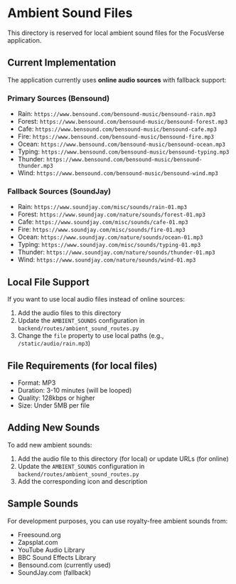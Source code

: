 # Ambient Sound Files

This directory is reserved for local ambient sound files for the FocusVerse application.

## Current Implementation

The application currently uses **online audio sources** with fallback support:

### Primary Sources (Bensound)
- Rain: `https://www.bensound.com/bensound-music/bensound-rain.mp3`
- Forest: `https://www.bensound.com/bensound-music/bensound-forest.mp3`
- Cafe: `https://www.bensound.com/bensound-music/bensound-cafe.mp3`
- Fire: `https://www.bensound.com/bensound-music/bensound-fire.mp3`
- Ocean: `https://www.bensound.com/bensound-music/bensound-ocean.mp3`
- Typing: `https://www.bensound.com/bensound-music/bensound-typing.mp3`
- Thunder: `https://www.bensound.com/bensound-music/bensound-thunder.mp3`
- Wind: `https://www.bensound.com/bensound-music/bensound-wind.mp3`

### Fallback Sources (SoundJay)
- Rain: `https://www.soundjay.com/misc/sounds/rain-01.mp3`
- Forest: `https://www.soundjay.com/nature/sounds/forest-01.mp3`
- Cafe: `https://www.soundjay.com/misc/sounds/cafe-01.mp3`
- Fire: `https://www.soundjay.com/misc/sounds/fire-01.mp3`
- Ocean: `https://www.soundjay.com/nature/sounds/ocean-01.mp3`
- Typing: `https://www.soundjay.com/misc/sounds/typing-01.mp3`
- Thunder: `https://www.soundjay.com/nature/sounds/thunder-01.mp3`
- Wind: `https://www.soundjay.com/nature/sounds/wind-01.mp3`

## Local File Support

If you want to use local audio files instead of online sources:

1. Add the audio files to this directory
2. Update the `AMBIENT_SOUNDS` configuration in `backend/routes/ambient_sound_routes.py`
3. Change the `file` property to use local paths (e.g., `/static/audio/rain.mp3`)

## File Requirements (for local files)

- Format: MP3
- Duration: 3-10 minutes (will be looped)
- Quality: 128kbps or higher
- Size: Under 5MB per file

## Adding New Sounds

To add new ambient sounds:

1. Add the audio file to this directory (for local) or update URLs (for online)
2. Update the `AMBIENT_SOUNDS` configuration in `backend/routes/ambient_sound_routes.py`
3. Add the corresponding icon and description

## Sample Sounds

For development purposes, you can use royalty-free ambient sounds from:
- Freesound.org
- Zapsplat.com
- YouTube Audio Library
- BBC Sound Effects Library
- Bensound.com (currently used)
- SoundJay.com (fallback)
